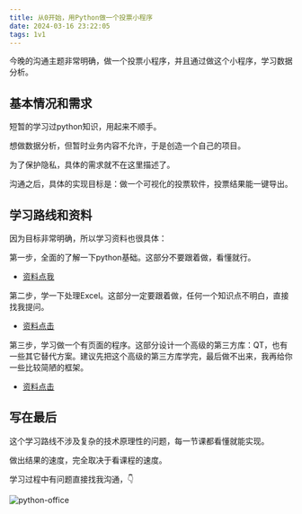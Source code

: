 ```yaml
---
title: 从0开始，用Python做一个投票小程序
date: 2024-03-16 23:22:05
tags: 1v1
---
```



今晚的沟通主题非常明确，做一个投票小程序，并且通过做这个小程序，学习数据分析。


## 基本情况和需求

短暂的学习过python知识，用起来不顺手。

想做数据分析，但暂时业务内容不允许，于是创造一个自己的项目。

为了保护隐私，具体的需求就不在这里描述了。

沟通之后，具体的实现目标是：做一个可视化的投票软件，投票结果能一键导出。



## 学习路线和资料

因为目标非常明确，所以学习资料也很具体：

第一步，全面的了解一下python基础。这部分不要跟着做，看懂就行。

- [资料点我](https://www.bilibili.com/video/BV1MM4y1G76j/?spm_id_from=333.999.0.0)

第二步，学一下处理Excel。这部分一定要跟着做，任何一个知识点不明白，直接找我提问。

- [资料点击](https://www.bilibili.com/video/BV1hk4y1C73S/?spm_id_from=333.999.0.0)


第三步，学习做一个有页面的程序。这部分设计一个高级的第三方库：QT，也有一些其它替代方案。建议先把这个高级的第三方库学完，最后做不出来，我再给你一些比较简陋的框架。

- [资料点击](https://www.bilibili.com/video/BV11C4y1P7fj/?spm_id_from=333.337.search-card.all.click&vd_source=ca20bb8763fcb18660aa74d7a87234fa)


## 写在最后

这个学习路线不涉及复杂的技术原理性的问题，每一节课都看懂就能实现。

做出结果的速度，完全取决于看课程的速度。

学习过程中有问题直接找我沟通，👇

![python-office](https://cos.python-office.com/wechat/qr-code.jpg)
